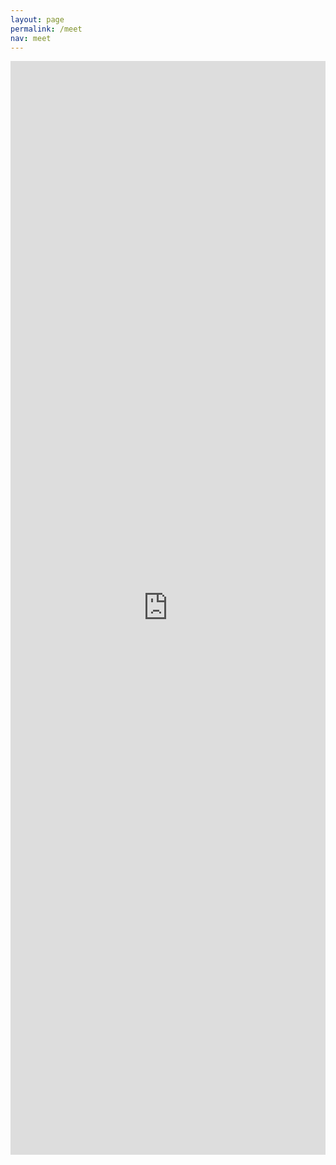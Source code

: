 ```yaml
---
layout: page
permalink: /meet
nav: meet
---
```


<iframe width='100%' height='1750px' style='border:0' scrolling='no' src='https://outlook.office.com/owa/calendar/MeetingwithSanjana@massgeneralbrigham.org/bookings/'></iframe>